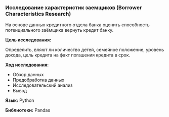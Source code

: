 ### Исследование характеристик заемщиков (Borrower Characteristics Research)

На основе данных кредитного отдела банка оценить способность потенциального заёмщика вернуть кредит банку.

**Цель исследования:**

Определить, вляют ли количество детей, семейное положение, уровень дохода, цель кредита на факт погашения кредита в срок.

**Ход исследования:**

* Обзор данных
* Предобработка данных
* Исследовательский анализ
* Вывод

**Язык:** Python

**Библиотеки:** Pandas
